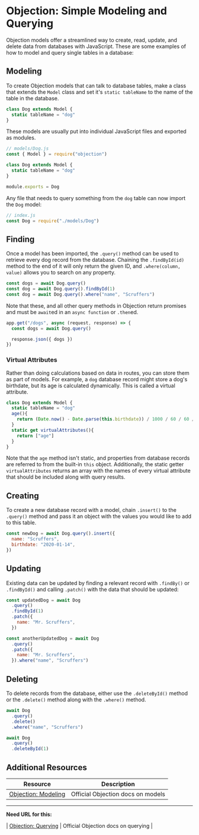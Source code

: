 # Objection: Simple Modeling and Querying

Objection models offer a streamlined way to create, read, update, and delete data from databases with JavaScript. These are some examples of how to model and query single tables in a database:

## Modeling

To create Objection models that can talk to database tables, make a class that extends the `Model` class and set it's `static tableName` to the name of the table in the database.

```js
class Dog extends Model {
  static tableName = "dog"
}
```

These models are usually put into individual JavaScript files and exported as modules.

```js
// models/Dog.js
const { Model } = require("objection")

class Dog extends Model {
  static tableName = "dog"
}

module.exports = Dog
```

Any file that needs to query something from the `dog` table can now import the `Dog` model:

```js
// index.js
const Dog = require("./models/Dog")
```

## Finding

Once a model has been imported, the `.query()` method can be used to retrieve every dog record from the database. Chaining the `.findById(id)` method to the end of it will only return the given ID, and `.where(column, value)` allows you to search on any property.

```js
const dogs = await Dog.query()
const dog = await Dog.query().findById(1)
const dog = await Dog.query().where("name", "Scruffers")
```

Note that these, and all other query methods in Objection return promises and must be `await`ed in an `async function` or `.then`ed.

```js
app.get("/dogs", async (request, response) => {
  const dogs = await Dog.query()

  response.json({ dogs })
})
```

### Virtual Attributes

Rather than doing calculations based on data in routes, you can store them as part of models. For example, a `dog` database record might store a dog's birthdate, but its age is calculated dynamically. This is called a virtual attribute.

```js
class Dog extends Model {
  static tableName = "dog"
  age(){
    return (Date.now() - Date.parse(this.birthdate)) / 1000 / 60 / 60 / 24 / 365
  }
  static get virtualAttributes(){
    return ["age"]
  }
}
```

Note that the `age` method isn't static, and properties from database records are referred to from the built-in `this` object.
Additionally, the static getter `virtualAttributes` returns an array with the names of every virtual attribute that should be included along with query results.

## Creating

To create a new database record with a model, chain `.insert()` to the `.query()` method and pass it an object with the values you would like to add to this table.

```js
const newDog = await Dog.query().insert({
  name: "Scruffers",
  birthdate: "2020-01-14",
})
```

## Updating

Existing data can be updated by finding a relevant record with `.findBy()` or `.findById()` and calling `.patch()` with the data that should be updated:

```js
const updatedDog = await Dog
  .query()
  .findById(1)
  .patch({
    name: "Mr. Scruffers",
  })

const anotherUpdatedDog = await Dog
  .query()
  .patch({
    name: "Mr. Scruffers",
  }).where("name", "Scruffers")
```

## Deleting

To delete records from the database, either use the `.deleteById()` method or the `.delete()` method along with the `.where()` method.

```js
await Dog
  .query()
  .delete()
  .where("name", "Scruffers")

await Dog
  .query()
  .deleteById(1)
```

## Additional Resources

| Resource | Description |
| --- | --- |
| [Objection: Modeling](https://vincit.github.io/objection.js/guide/models.html#examples) | Official Objection docs on models |

---

**Need URL for this:**

| [Objection: Querying]() | Official Objection docs on querying |
